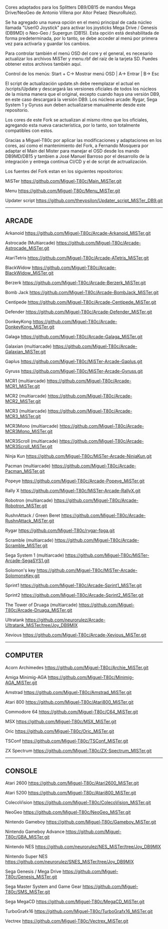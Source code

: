 Cores adaptados para los Splitters DB9/DB15 de mandos Mega Drive/NeoGeo de Antonio Villena por Aitor Pelaez (NeuroRulez).

Se ha agregado una nueva opción en el menú principal de cada núcleo llamada "UserIO Joystick" para activar los joysticks
Mega Drive / Genesis (DB9MD) o Neo-Geo / Supergun (DB15). Esta opción está deshabilitada de forma predeterminada, 
por lo tanto, se debe acceder al menú por primera vez para activarla y guardar los cambios.

Para controlar también el menú OSD del core y el general, es necesario actualizar los archivos MiSTer y menu.rbf del raíz 
de la tarjeta SD. Puedes obtener estos archivos también aquí.

Control de los menús: Start + C-> Mostrar menú OSD  |  A-> Entrar  |  B-> Esc

El script de actualización update.sh debe reemplazar el actual en /scripts/Update y descargará las versiones oficiales de todos
los núcleos de la misma manera que el original, excepto cuando haya una versión DB9, en este caso descargará la versión DB9.
Los núcleos arcade: Rygar, Sega System 1 y Gyruss aun deben actualizarse manualmente desde este repositorio.

Los cores de este Fork se actualizan al mismo ritmo que los oficiales, agregando esta nueva característica, por lo tanto, 
son totalmente compatibles con estos.

Gracias a Miguel-T80c por aplicar las modificaciones y adaptaciones en los cores, así como el mantenimiento del Fork,
a Fernando Mosquera por adaptar el Main del Mister para manejar el OSD desde los mando DB9MD/DB15 y tambien a
José Manuel Barroso por el desarrollo de la integración y entrega continua CI/CD y el de script de actrualización.

Los fuentes del Fork estan en los siguientes repositorios:

MiSTer
https://github.com/Miguel-T80c/Main_MiSTer.git

Menu
https://github.com/Miguel-T80c/Menu_MiSTer.git

Updater script
https://github.com/theypsilon/Updater_script_MiSTer_DB9.git

------
ARCADE
------
Arkanoid
https://github.com/Miguel-T80c/Arcade-Arkanoid_MISTer.git

Astrocade (Multiarcade)
https://github.com/Miguel-T80c/Arcade-Astrocade_MiSTer.git

AtariTetris
https://github.com/Miguel-T80c/Arcade-ATetris_MiSTer.git

BlackWidow
https://github.com/Miguel-T80c/Arcade-BlackWidow_MiSTer.git

Berzerk
https://github.com/Miguel-T80c/Arcade-Berzerk_MiSTer.git

Bomb Jack
https://github.com/Miguel-T80c/Arcade-BombJack_MiSTer.git

Centipede
https://github.com/Miguel-T80c/Arcade-Centipede_MiSTer.git

Defender
https://github.com/Miguel-T80c/Arcade-Defender_MiSTer.git

DonkeyKong
https://github.com/Miguel-T80c/Arcade-DonkeyKong_MiSTer.git

Galaga
https://github.com/Miguel-T80c/Arcade-Galaga_MiSTer.git

Galaxian (multiarcade)
https://github.com/Miguel-T80c/Arcade-Galaxian_MiSTer.git

Gaplus
https://github.com/Miguel-T80c/MiSTer-Arcade-Gaplus.git

Gyruss
https://github.com/Miguel-T80c/MiSTer-Arcade-Gyruss.git

MCR1 (multiarcade)
https://github.com/Miguel-T80c/Arcade-MCR1_MiSTer.git

MCR2 (multiarcade)
https://github.com/Miguel-T80c/Arcade-MCR2_MiSTer.git

MCR3 (multiarcade)
https://github.com/Miguel-T80c/Arcade-MCR3_MiSTer.git

MCR3Mono (multiarcade)
https://github.com/Miguel-T80c/Arcade-MCR3Mono_MiSTer.git

MCR3Scroll (multiarcade)
https://github.com/Miguel-T80c/Arcade-MCR3Scroll_MiSTer.git

Ninja Kun
https://github.com/Miguel-T80c/MiSTer-Arcade-NinjaKun.git

Pacman (multiarcade)
https://github.com/Miguel-T80c/Arcade-Pacman_MiSTer.git

Popeye
https://github.com/Miguel-T80c/Arcade-Popeye_MiSTer.git

Rally X
https://github.com/Miguel-T80c/MiSTer-Arcade-RallyX.git

Robotron (multiarcade)
https://github.com/Miguel-T80c/Arcade-Robotron_MiSTer.git

RushnAttack / Green Beret
https://github.com/Miguel-T80c/Arcade-RushnAttack_MiSTer.git

Rygar
https://github.com/Miguel-T80c/rygar-fpga.git

Scramble (multiarcade)
https://github.com/Miguel-T80c/Arcade-Scramble_MiSTer.git

Sega System 1 (multiarcade)
https://github.com/Miguel-T80c/MiSTer-Arcade-SegaSYS1.git

Solomon's key
https://github.com/Miguel-T80c/MiSTer-Arcade-SolomonsKey.git

Sprint1
https://github.com/Miguel-T80c/Arcade-Sprint1_MiSTer.git

Sprint2
https://github.com/Miguel-T80c/Arcade-Sprint2_MiSTer.git

The Tower of Druaga (multiarcade)
https://github.com/Miguel-T80c/Arcade-Druaga_MiSTer.git

Ultratank
https://github.com/neurorulez/Arcade-Ultratank_MiSTer/tree/Joy_DB9MIX

Xevious
https://github.com/Miguel-T80c/Arcade-Xevious_MiSTer.git

--------
COMPUTER
--------
Acorn Archimedes
https://github.com/Miguel-T80c/Archie_MiSTer.git

Amiga Minimig-AGA
https://github.com/Miguel-T80c/Minimig-AGA_MiSTer.git

Amstrad
https://github.com/Miguel-T80c/Amstrad_MiSTer.git

Atari 800
https://github.com/Miguel-T80c/Atari800_MiSTer.git

Commodore 64
https://github.com/Miguel-T80c/C64_MiSTer.git

MSX
https://github.com/Miguel-T80c/MSX_MiSTer.git

Oric
https://github.com/Miguel-T80c/Oric_MiSTer.git

TSConf
https://github.com/Miguel-T80c/TSConf_MiSTer.git

ZX Spectrum
https://github.com/Miguel-T80c/ZX-Spectrum_MISTer.git

-------
CONSOLE
-------
Atari 2600
https://github.com/Miguel-T80c/Atari2600_MiSTer.git

Atari 5200
https://github.com/Miguel-T80c/Atari800_MiSTer.git

ColecoVision
https://github.com/Miguel-T80c/ColecoVision_MiSTer.git

NeoGeo
https://github.com/Miguel-T80c/NeoGeo_MiSTer.git

Nintendo Gameboy
https://github.com/Miguel-T80c/Gameboy_MiSTer.git

Nintendo Gameboy Advance
https://github.com/Miguel-T80c/GBA_MiSTer.git

Nintendo NES
https://github.com/neurorulez/NES_MiSTer/tree/Joy_DB9MIX

Nintendo Super NES
https://github.com/neurorulez/SNES_MiSTer/tree/Joy_DB9MIX

Sega Genesis / Mega Drive
https://github.com/Miguel-T80c/Genesis_MiSTer.git

Sega Master System and Game Gear
https://github.com/Miguel-T80c/SMS_MiSTer.git

Sega MegaCD
https://github.com/Miguel-T80c/MegaCD_MiSTer.git

TurboGrafx16
https://github.com/Miguel-T80c/TurboGrafx16_MiSTer.git

Vectrex
https://github.com/Miguel-T80c/Vectrex_MiSTer.git